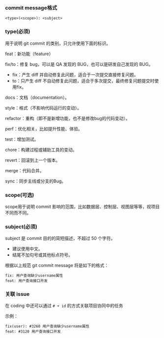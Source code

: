 ### commit message格式
```
<type>(<scope>): <subject>
```


### type(必须)

用于说明 git commit 的类别，只允许使用下面的标识。

feat：新功能（feature）

fix/to：修复 bug，可以是 QA 发现的 BUG，也可以是研发自己发现的 BUG。

- fix：产生 diff 并自动修复此问题，适合于一次提交直接修复问题。
- to：只产生 diff 不自动修复此问题，适合于多次提交，最终修复问题提交时使用fix。

docs：文档（documentation）。

style：格式（不影响代码运行的变动）。

refactor：重构（即不是新增功能，也不是修改bug的代码变动）。

perf：优化相关，比如提升性能、体验。

test：增加测试。

chore：构建过程或辅助工具的变动。

revert：回滚到上一个版本。

merge：代码合并。

sync：同步主线或分支的Bug。


### scope(可选)

scope用于说明 commit 影响的范围，比如数据层、控制层、视图层等等，视项目不同而不同。


### subject(必须)

subject 是 commit 目的的简短描述，不超过 50 个字符。

- 建议使用中文。
- 结尾不加句号或其他标点符号。

根据以上规范 git commit message 将是如下的格式：
```
fix: 用户查询缺少username属性
feat: 用户查询接口开发
```


### 关联 issue

在 coding 中还可以通过 `# + id` 的方式关联项目协同中的任务

示例：
```
fix(user): #3260 用户查询缺少username属性
feat: #3120 用户查询接口开发
```